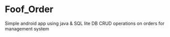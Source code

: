 # Foof_Order
Simple android app using java &amp; SQL lite DB CRUD operations on orders for management system

